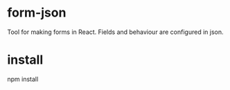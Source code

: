 # form-json
Tool for making forms in React. Fields and behaviour are configured in json.

# install
npm install